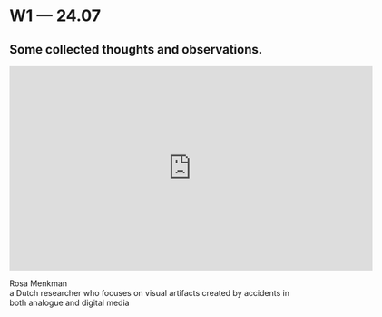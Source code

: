 # W1 — 24.07

## Some collected thoughts and observations.

<iframe title="vimeo-player" src="https://player.vimeo.com/video/204594808" width="640" height="360" frameborder="0" allowfullscreen></iframe>

Rosa Menkman </br>
a Dutch researcher who focuses on visual artifacts created by accidents in both analogue and digital media
